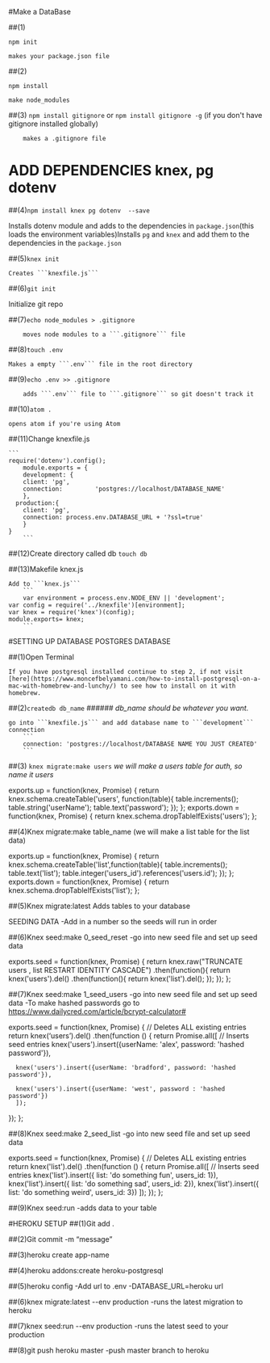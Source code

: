 #Make a DataBase

##(1)
```
npm init
```

	makes your package.json file

##(2)
```
npm install
```

	make node_modules

##(3) ```npm install gitignore``` or ```npm install gitignore -g``` (if you don't have gitignore installed globally)

		makes a .gitignore file

# ADD DEPENDENCIES knex, pg dotenv

##(4)```npm install knex pg dotenv  --save```

  Installs dotenv module and adds to the dependencies in ```package.json```(this loads the environment variables)Installs ```pg``` and ```knex``` and add them to the dependencies in the ```package.json```

##(5)```knex init```

	Creates ```knexfile.js```

##(6)```git init```

  Initialize git repo

##(7)```echo node_modules > .gitignore```

		moves node modules to a ```.gitignore``` file

##(8)```touch .env``` 	 

	Makes a empty ```.env``` file in the root directory

##(9)```echo .env >> .gitignore```

		adds ```.env``` file to ```.gitignore``` so git doesn't track it

##(10)```atom .```

	opens atom if you're using Atom

##(11)Change knexfile.js

	```
	require('dotenv').config();
  		module.exports = {
    	development: {
      	client: 'pg',
        connection: 		'postgres://localhost/DATABASE_NAME'
        },
      production:{
      	client: 'pg',
      	connection: process.env.DATABASE_URL + '?ssl=true'
      	}
    }
		```
##(12)Create directory called db
	```
	touch db
	```

##(13)Makefile knex.js

	Add to ```knex.js```
		```
		var environment = process.env.NODE_ENV || 'development';
    var config = require('../knexfile')[environment];
    var knex = require('knex')(config);
    module.exports= knex;
		```

#SETTING UP DATABASE POSTGRES DATABASE

##(1)Open Terminal

	If you have postgresql installed continue to step 2, if not visit [here](https://www.moncefbelyamani.com/how-to-install-postgresql-on-a-mac-with-homebrew-and-lunchy/) to see how to install on it with homebrew.

##(2)```createdb db_name```
	###### *db_name should be whatever you want.*

	go into ```knexfile.js``` and add database name to ```development``` connection
		```
		connection: 'postgres://localhost/DATABASE NAME YOU JUST CREATED'
		```

##(3) ```knex migrate:make users```
*we will make a users table for auth, so name it users*

exports.up = function(knex, Promise) {
  return knex.schema.createTable('users', function(table){
    table.increments();
  	table.string('userName');
		table.text('password');
	});
};
exports.down = function(knex, Promise) {
  return knex.schema.dropTableIfExists('users');
};


##(4)Knex migrate:make table_name
(we will make a list table for the list data)

exports.up = function(knex, Promise) {
 return knex.schema.createTable('list',function(table){
   table.increments();
   table.text('list');
   table.integer('users_id').references('users.id');
  });
};
exports.down = function(knex, Promise) {
  return knex.schema.dropTableIfExists('list');
};

##(5)Knex migrate:latest
Adds tables to your database

SEEDING DATA
-Add in a number so the seeds will run in order

##(6)Knex seed:make 0_seed_reset
	-go into new seed file and set up seed data

exports.seed = function(knex, Promise) {
  return knex.raw("TRUNCATE users , list RESTART IDENTITY CASCADE")
  .then(function(){
    return knex('users').del()
  .then(function(){
    return knex('list').del();
    });
 	});
};



##(7)Knex seed:make 1_seed_users
-go into new seed file and set up seed data
	-To make hashed passwords go to
https://www.dailycred.com/article/bcrypt-calculator#

exports.seed = function(knex, Promise) {
// Deletes ALL existing entries
return knex(‘users’).del()
  .then(function () {
    return Promise.all([
    // Inserts seed entries
      knex('users').insert({userName: 'alex', password: 'hashed password'}),

      knex('users').insert({userName: 'bradford', password: 'hashed password'}),

      knex('users').insert({userName: 'west', password : 'hashed password'})
      ]);
  });
};


##(8)Knex seed:make 2_seed_list
-go into new seed file and set up seed data

exports.seed = function(knex, Promise) {
// Deletes ALL existing entries
  return knex('list').del()
    .then(function () {
      return Promise.all([
        // Inserts seed entries
        knex('list').insert({ list: 'do something fun', users_id: 1}),
        knex('list').insert({ list: 'do something sad', users_id: 2}),
        knex('list').insert({ list: 'do something weird', users_id: 3})
      ]);
    });
};

##(9)Knex seed:run
	-adds data to your table

#HEROKU SETUP
##(1)Git add .

##(2)Git commit -m “message”

##(3)heroku create app-name

##(4)heroku addons:create heroku-postgresql

##(5)heroku config
  -Add url to .env
    -DATABASE_URL=heroku url

##(6)knex migrate:latest --env production
	-runs the latest migration to heroku

##(7)knex seed:run --env production
	-runs the latest seed to your production

##(8)git push heroku master
	-push master branch to heroku
